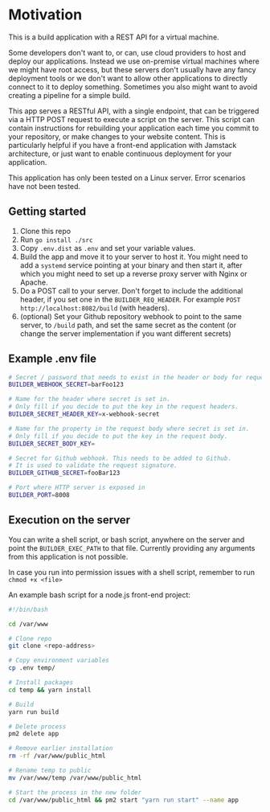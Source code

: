 # Motivation

This is a build application with a REST API for a virtual machine. 

Some developers don't want to, or can, use cloud providers to host and deploy our applications. Instead we use on-premise
virtual machines where we might have root access, but these servers don't usually have any fancy deployment tools or we don't want to allow
other applications to directly connect to it to deploy something. Sometimes you also might want to avoid creating a pipeline for a simple build.

This app serves a RESTful API, with a single endpoint, that can be triggered via a HTTP POST request to execute a script on the server. 
This script can contain instructions for rebuilding your application each time you commit to your repository, or make changes to your
website content. This is particularly helpful if you have a front-end application with Jamstack architecture, or just want to enable
continuous deployment for your application.

This application has only been tested on a Linux server. Error scenarios have not been tested.

## Getting started

1. Clone this repo
2. Run `go install ./src`
3. Copy `.env.dist` as `.env` and set your variable values.
4. Build the app and move it to your server to host it. You might need to add a `systemd` service pointing at your binary and then start it, after which you might need to set up a reverse proxy server with Nginx or Apache.
5. Do a POST call to your server. Don't forget to include the additional header, if you set one in the `BUILDER_REQ_HEADER`. For example `POST http://localhost:8082/build` (with headers).
6. (optional) Set your Github repository webhook to point to the same server, to `/build` path, and set the same secret as the content (or change the server implementation if you want different secrets) 

## Example .env file

```bash
# Secret / password that needs to exist in the header or body for request validation
BUILDER_WEBHOOK_SECRET=barFoo123

# Name for the header where secret is set in.
# Only fill if you decide to put the key in the request headers.
BUILDER_SECRET_HEADER_KEY=x-webhook-secret

# Name for the property in the request body where secret is set in.
# Only fill if you decide to put the key in the request body.
BUILDER_SECRET_BODY_KEY=

# Secret for Github webhook. This needs to be added to Github.
# It is used to validate the request signature.
BUILDER_GITHUB_SECRET=fooBar123

# Port where HTTP server is exposed in
BUILDER_PORT=8008
```

## Execution on the server

You can write a shell script, or bash script, anywhere on the server and point the `BUILDER_EXEC_PATH` to that file.
Currently providing any arguments from this application is not possible. 

In case you run into permission issues with a shell script, remember to run `chmod +x <file>`

An example bash script for a node.js front-end project:

```sh
#!/bin/bash

cd /var/www

# Clone repo
git clone <repo-address>

# Copy environment variables
cp .env temp/

# Install packages
cd temp && yarn install

# Build
yarn run build

# Delete process
pm2 delete app

# Remove earlier installation
rm -rf /var/www/public_html

# Rename temp to public
mv /var/www/temp /var/www/public_html

# Start the process in the new folder
cd /var/www/public_html && pm2 start "yarn run start" --name app
```